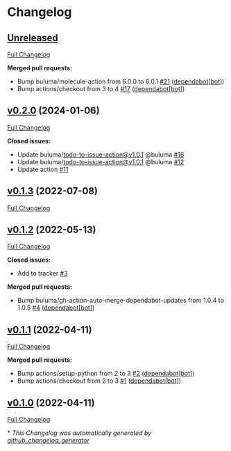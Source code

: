 # Changelog

## [Unreleased](https://github.com/buluma/ansible-role-nfs/tree/HEAD)

[Full Changelog](https://github.com/buluma/ansible-role-nfs/compare/v0.2.0...HEAD)

**Merged pull requests:**

- Bump buluma/molecule-action from 6.0.0 to 6.0.1 [\#21](https://github.com/buluma/ansible-role-nfs/pull/21) ([dependabot[bot]](https://github.com/apps/dependabot))
- Bump actions/checkout from 3 to 4 [\#17](https://github.com/buluma/ansible-role-nfs/pull/17) ([dependabot[bot]](https://github.com/apps/dependabot))

## [v0.2.0](https://github.com/buluma/ansible-role-nfs/tree/v0.2.0) (2024-01-06)

[Full Changelog](https://github.com/buluma/ansible-role-nfs/compare/v0.1.3...v0.2.0)

**Closed issues:**

- Update buluma/todo-to-issue-action@v1.0.1 @buluma [\#16](https://github.com/buluma/ansible-role-nfs/issues/16)
- Update buluma/todo-to-issue-action@v1.0.1 @buluma [\#12](https://github.com/buluma/ansible-role-nfs/issues/12)
- Update action [\#11](https://github.com/buluma/ansible-role-nfs/issues/11)

## [v0.1.3](https://github.com/buluma/ansible-role-nfs/tree/v0.1.3) (2022-07-08)

[Full Changelog](https://github.com/buluma/ansible-role-nfs/compare/v0.1.2...v0.1.3)

## [v0.1.2](https://github.com/buluma/ansible-role-nfs/tree/v0.1.2) (2022-05-13)

[Full Changelog](https://github.com/buluma/ansible-role-nfs/compare/v0.1.1...v0.1.2)

**Closed issues:**

- Add to tracker [\#3](https://github.com/buluma/ansible-role-nfs/issues/3)

**Merged pull requests:**

- Bump buluma/gh-action-auto-merge-dependabot-updates from 1.0.4 to 1.0.5 [\#4](https://github.com/buluma/ansible-role-nfs/pull/4) ([dependabot[bot]](https://github.com/apps/dependabot))

## [v0.1.1](https://github.com/buluma/ansible-role-nfs/tree/v0.1.1) (2022-04-11)

[Full Changelog](https://github.com/buluma/ansible-role-nfs/compare/v0.1.0...v0.1.1)

**Merged pull requests:**

- Bump actions/setup-python from 2 to 3 [\#2](https://github.com/buluma/ansible-role-nfs/pull/2) ([dependabot[bot]](https://github.com/apps/dependabot))
- Bump actions/checkout from 2 to 3 [\#1](https://github.com/buluma/ansible-role-nfs/pull/1) ([dependabot[bot]](https://github.com/apps/dependabot))

## [v0.1.0](https://github.com/buluma/ansible-role-nfs/tree/v0.1.0) (2022-04-11)

[Full Changelog](https://github.com/buluma/ansible-role-nfs/compare/8958beaff02557fc7dde356e3f7ec1e9cd2ad705...v0.1.0)



\* *This Changelog was automatically generated by [github_changelog_generator](https://github.com/github-changelog-generator/github-changelog-generator)*
